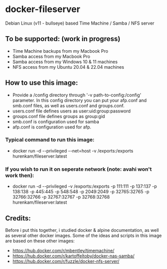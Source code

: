 # docker-fileserver
Debian Linux (v11 - bullseye) based Time Machine / Samba / NFS server

## To be supported: (work in progress)
- Time Machine backups from my Macbook Pro
- Samba access from my Macbook Pro
- Samba access from my Windows 10 & 11 machines
- NFS access from my Ubuntu 20.04 & 22.04 machines

## How to use this image:
- Provide a /config directory through '-v path-to-config:/config' parameter. In this config directory you can put your afp.conf and smb.conf files, as well as users.conf and groups.conf.
- users.conf file defines users as user:uid:group:password
- groups.conf file defines groups as group:gid
- smb.conf is configuration used for samba
- afp.conf is configuration used for afp.
  
### Typical command to run this image:
- docker run -d --privileged --net=host -v /exports:/exports hurenkam/fileserver:latest

### If you wish to run it on seperate network (note: avahi won't work then):
- docker run -d --privileged -v /exports:/exports -p 111:111 -p 137:137 -p 138:138 -p 445:445 -p 548:548 -p 2049:2049 -p 32765:32765 -p 32766:32766 -p 32767:32767 -p 32768:32768 hurenkam/fileserver:latest

## Credits:
Before i put this together, i studied docker & alpine documentation, as well as several other docker images. 
Some of the ideas and scripts in this image are based on these other images:
- https://hub.docker.com/r/mbentley/timemachine/
- https://hub.docker.com/r/kartoffeltoby/docker-nas-samba/
- https://hub.docker.com/r/fuzzle/docker-nfs-server/

